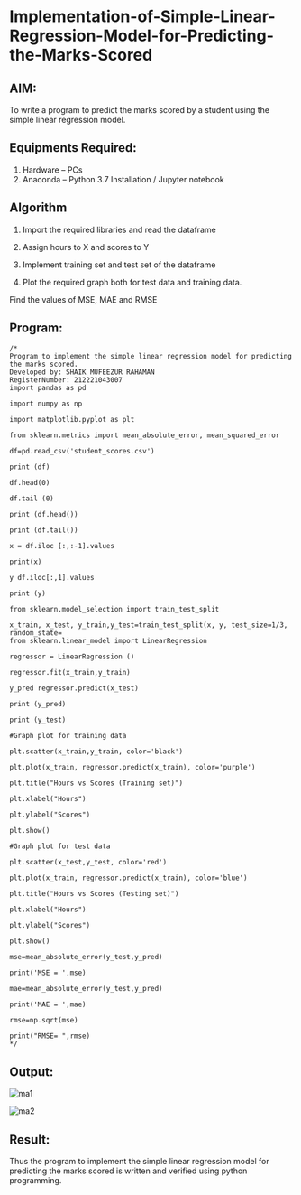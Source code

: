 # Implementation-of-Simple-Linear-Regression-Model-for-Predicting-the-Marks-Scored

## AIM:
To write a program to predict the marks scored by a student using the simple linear regression model.

## Equipments Required:
1. Hardware – PCs
2. Anaconda – Python 3.7 Installation / Jupyter notebook

## Algorithm
1. Import the required libraries and read the dataframe

2. Assign hours to X and scores to Y

3. Implement training set and test set of the dataframe

4. Plot the required graph both for test data and training data.

Find the values of MSE, MAE and RMSE

## Program:
```
/*
Program to implement the simple linear regression model for predicting the marks scored.
Developed by: SHAIK MUFEEZUR RAHAMAN
RegisterNumber: 212221043007
import pandas as pd

import numpy as np

import matplotlib.pyplot as plt

from sklearn.metrics import mean_absolute_error, mean_squared_error

df=pd.read_csv('student_scores.csv')

print (df)

df.head(0)

df.tail (0)

print (df.head())

print (df.tail())

x = df.iloc [:,:-1].values

print(x)

y df.iloc[:,1].values

print (y)

from sklearn.model_selection import train_test_split

x_train, x_test, y_train,y_test=train_test_split(x, y, test_size=1/3, random_state=
from sklearn.linear_model import LinearRegression

regressor = LinearRegression ()

regressor.fit(x_train,y_train)

y_pred regressor.predict(x_test)

print (y_pred)

print (y_test)

#Graph plot for training data

plt.scatter(x_train,y_train, color='black')

plt.plot(x_train, regressor.predict(x_train), color='purple')

plt.title("Hours vs Scores (Training set)")

plt.xlabel("Hours")

plt.ylabel("Scores")

plt.show()

#Graph plot for test data

plt.scatter(x_test,y_test, color='red')

plt.plot(x_train, regressor.predict(x_train), color='blue')

plt.title("Hours vs Scores (Testing set)")

plt.xlabel("Hours")

plt.ylabel("Scores")

plt.show()

mse=mean_absolute_error(y_test,y_pred)

print('MSE = ',mse)

mae=mean_absolute_error(y_test,y_pred)

print('MAE = ',mae)

rmse=np.sqrt(mse)

print("RMSE= ",rmse)
*/
```


## Output:

![ma1](https://github.com/githubmufeez45/Implementation-of-Simple-Linear-Regression-Model-for-Predicting-the-Marks-Scored/assets/134826568/b375f1d2-62a5-4e68-a998-f4b53cb3c05d)

![ma2](https://github.com/githubmufeez45/Implementation-of-Simple-Linear-Regression-Model-for-Predicting-the-Marks-Scored/assets/134826568/f10b2d96-d410-43a2-b7a4-e8614b840e51)

## Result:
Thus the program to implement the simple linear regression model for predicting the marks scored is written and verified using python programming.

